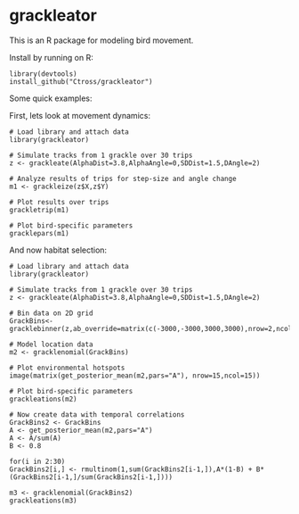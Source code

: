 grackleator
========
This is an R package for modeling bird movement.

Install by running on R:
```{r}
library(devtools)
install_github("Ctross/grackleator")
```

Some quick examples:

First, lets look at movement dynamics:

```{r}
# Load library and attach data
library(grackleator)  

# Simulate tracks from 1 grackle over 30 trips
z <- grackleate(AlphaDist=3.8,AlphaAngle=0,SDDist=1.5,DAngle=2)

# Analyze results of trips for step-size and angle change
m1 <- grackleize(z$X,z$Y)
 
# Plot results over trips
grackletrip(m1)

# Plot bird-specific parameters
gracklepars(m1)
```

And now habitat selection:
```{r}
# Load library and attach data
library(grackleator)  

# Simulate tracks from 1 grackle over 30 trips
z <- grackleate(AlphaDist=3.8,AlphaAngle=0,SDDist=1.5,DAngle=2)

# Bin data on 2D grid
GrackBins<- gracklebinner(z,ab_override=matrix(c(-3000,-3000,3000,3000),nrow=2,ncol=2))

# Model location data
m2 <- gracklenomial(GrackBins)
 
# Plot environmental hotspots
image(matrix(get_posterior_mean(m2,pars="A"), nrow=15,ncol=15))

# Plot bird-specific parameters
grackleations(m2)

# Now create data with temporal correlations
GrackBins2 <- GrackBins
A <- get_posterior_mean(m2,pars="A")
A <- A/sum(A)
B <- 0.8

for(i in 2:30)
GrackBins2[i,] <- rmultinom(1,sum(GrackBins2[i-1,]),A*(1-B) + B*(GrackBins2[i-1,]/sum(GrackBins2[i-1,])))

m3 <- gracklenomial(GrackBins2)
grackleations(m3)

```

